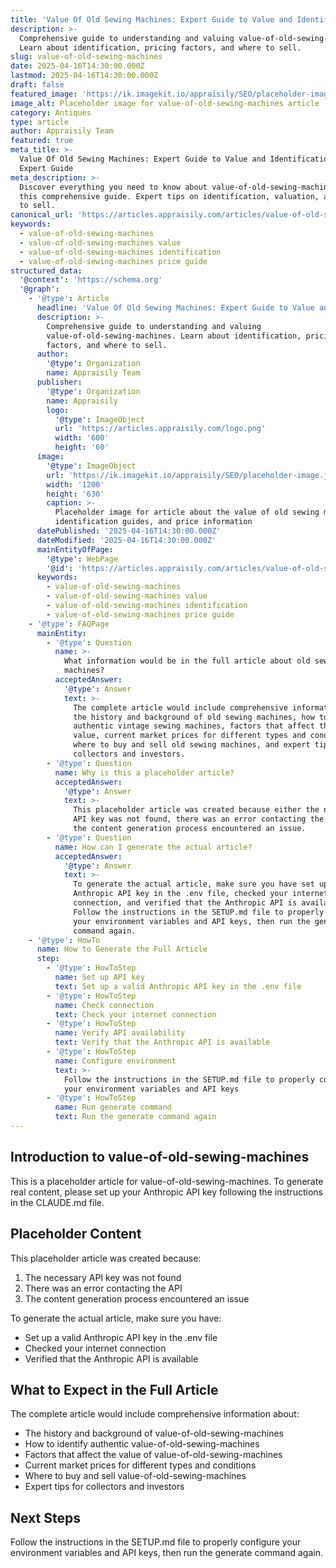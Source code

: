 ```yaml
---
title: 'Value Of Old Sewing Machines: Expert Guide to Value and Identification'
description: >-
  Comprehensive guide to understanding and valuing value-of-old-sewing-machines.
  Learn about identification, pricing factors, and where to sell.
slug: value-of-old-sewing-machines
date: 2025-04-16T14:30:00.000Z
lastmod: 2025-04-16T14:30:00.000Z
draft: false
featured_image: 'https://ik.imagekit.io/appraisily/SEO/placeholder-image.jpg'
image_alt: Placeholder image for value-of-old-sewing-machines article
category: Antiques
type: article
author: Appraisily Team
featured: true
meta_title: >-
  Value Of Old Sewing Machines: Expert Guide to Value and Identification |
  Expert Guide
meta_description: >-
  Discover everything you need to know about value-of-old-sewing-machines in
  this comprehensive guide. Expert tips on identification, valuation, and where
  to sell.
canonical_url: 'https://articles.appraisily.com/articles/value-of-old-sewing-machines'
keywords:
  - value-of-old-sewing-machines
  - value-of-old-sewing-machines value
  - value-of-old-sewing-machines identification
  - value-of-old-sewing-machines price guide
structured_data:
  '@context': 'https://schema.org'
  '@graph':
    - '@type': Article
      headline: 'Value Of Old Sewing Machines: Expert Guide to Value and Identification'
      description: >-
        Comprehensive guide to understanding and valuing
        value-of-old-sewing-machines. Learn about identification, pricing
        factors, and where to sell.
      author:
        '@type': Organization
        name: Appraisily Team
      publisher:
        '@type': Organization
        name: Appraisily
        logo:
          '@type': ImageObject
          url: 'https://articles.appraisily.com/logo.png'
          width: '600'
          height: '60'
      image:
        '@type': ImageObject
        url: 'https://ik.imagekit.io/appraisily/SEO/placeholder-image.jpg'
        width: '1200'
        height: '630'
        caption: >-
          Placeholder image for article about the value of old sewing machines,
          identification guides, and price information
      datePublished: '2025-04-16T14:30:00.000Z'
      dateModified: '2025-04-16T14:30:00.000Z'
      mainEntityOfPage:
        '@type': WebPage
        '@id': 'https://articles.appraisily.com/articles/value-of-old-sewing-machines'
      keywords:
        - value-of-old-sewing-machines
        - value-of-old-sewing-machines value
        - value-of-old-sewing-machines identification
        - value-of-old-sewing-machines price guide
    - '@type': FAQPage
      mainEntity:
        - '@type': Question
          name: >-
            What information would be in the full article about old sewing
            machines?
          acceptedAnswer:
            '@type': Answer
            text: >-
              The complete article would include comprehensive information about
              the history and background of old sewing machines, how to identify
              authentic vintage sewing machines, factors that affect their
              value, current market prices for different types and conditions,
              where to buy and sell old sewing machines, and expert tips for
              collectors and investors.
        - '@type': Question
          name: Why is this a placeholder article?
          acceptedAnswer:
            '@type': Answer
            text: >-
              This placeholder article was created because either the necessary
              API key was not found, there was an error contacting the API, or
              the content generation process encountered an issue.
        - '@type': Question
          name: How can I generate the actual article?
          acceptedAnswer:
            '@type': Answer
            text: >-
              To generate the actual article, make sure you have set up a valid
              Anthropic API key in the .env file, checked your internet
              connection, and verified that the Anthropic API is available.
              Follow the instructions in the SETUP.md file to properly configure
              your environment variables and API keys, then run the generate
              command again.
    - '@type': HowTo
      name: How to Generate the Full Article
      step:
        - '@type': HowToStep
          name: Set up API key
          text: Set up a valid Anthropic API key in the .env file
        - '@type': HowToStep
          name: Check connection
          text: Check your internet connection
        - '@type': HowToStep
          name: Verify API availability
          text: Verify that the Anthropic API is available
        - '@type': HowToStep
          name: Configure environment
          text: >-
            Follow the instructions in the SETUP.md file to properly configure
            your environment variables and API keys
        - '@type': HowToStep
          name: Run generate command
          text: Run the generate command again
---
```


## Introduction to value-of-old-sewing-machines

This is a placeholder article for value-of-old-sewing-machines. To generate real content, please set up your Anthropic API key following the instructions in the CLAUDE.md file.

## Placeholder Content

This placeholder article was created because:

1. The necessary API key was not found
2. There was an error contacting the API
3. The content generation process encountered an issue

To generate the actual article, make sure you have:

- Set up a valid Anthropic API key in the .env file
- Checked your internet connection
- Verified that the Anthropic API is available

## What to Expect in the Full Article

The complete article would include comprehensive information about:

- The history and background of value-of-old-sewing-machines
- How to identify authentic value-of-old-sewing-machines
- Factors that affect the value of value-of-old-sewing-machines
- Current market prices for different types and conditions
- Where to buy and sell value-of-old-sewing-machines
- Expert tips for collectors and investors

## Next Steps

Follow the instructions in the SETUP.md file to properly configure your environment variables and API keys, then run the generate command again.
